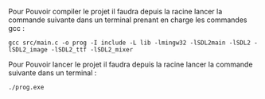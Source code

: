 Pour Pouvoir compiler le projet il faudra depuis la racine lancer la commande suivante dans un terminal prenant en charge les commandes gcc :

```
gcc src/main.c -o prog -I include -L lib -lmingw32 -lSDL2main -lSDL2 -lSDL2_image -lSDL2_ttf -lSDL2_mixer
```

Pour Pouvoir lancer le projet il faudra depuis la racine lancer la commande suivante dans un terminal :

```
./prog.exe
```